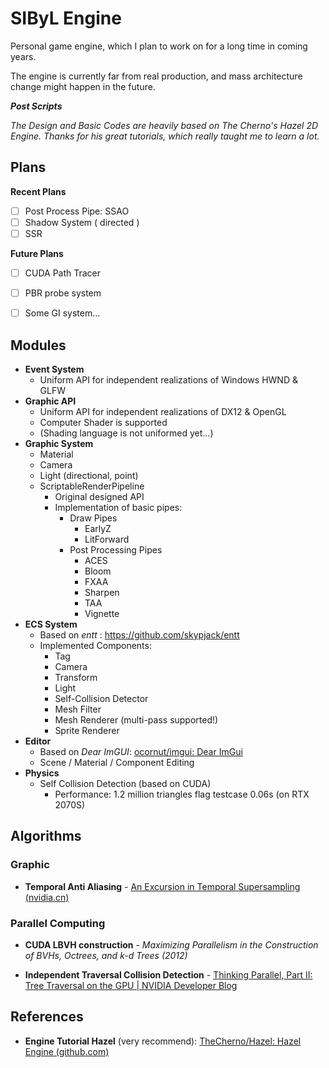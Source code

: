 # SIByL Engine

Personal game engine, which I plan to work on for a long time in coming years.

The engine is currently far from real production, and mass architecture change might happen in the future.



***Post Scripts***

*The Design and Basic Codes are heavily based on The Cherno's Hazel 2D Engine.
Thanks for his great tutorials, which really taught me to learn a lot.*



## Plans

**Recent Plans**

- [ ] Post Process Pipe: SSAO
- [ ] Shadow System ( directed )
- [ ] SSR

**Future Plans**

- [ ] CUDA Path Tracer
- [ ] PBR probe system
- [ ] Some GI system...



## Modules

- **Event System**
  - Uniform API for independent realizations of Windows HWND & GLFW
- **Graphic API**
  - Uniform API for independent realizations of DX12 & OpenGL
  - Computer Shader is supported
  - (Shading language is not uniformed yet...)
- **Graphic System**
  - Material
  - Camera
  - Light (directional, point)
  - ScriptableRenderPipeline
    - Original designed API
    - Implementation of basic pipes:
      - Draw Pipes
        - EarlyZ
        - LitForward
      - Post Processing Pipes
        - ACES
        - Bloom
        - FXAA
        - Sharpen
        - TAA
        - Vignette
- **ECS System**
  - Based on *entt* : https://github.com/skypjack/entt
  - Implemented Components:
    - Tag
    - Camera
    - Transform
    - Light
    - Self-Collision Detector
    - Mesh Filter
    - Mesh Renderer (multi-pass supported!)
    - Sprite Renderer
- **Editor**
  - Based on *Dear ImGUI*: [ocornut/imgui: Dear ImGui](https://github.com/ocornut/imgui)
  - Scene / Material / Component Editing
- **Physics**
  - Self Collision Detection (based on CUDA)
    - Performance: 1.2 million triangles flag testcase 0.06s (on RTX 2070S)



## Algorithms

### Graphic

- **Temporal Anti Aliasing** - [An Excursion in Temporal Supersampling (nvidia.cn)](https://developer.download.nvidia.cn/gameworks/events/GDC2016/msalvi_temporal_supersampling.pdf)



### Parallel Computing

- **CUDA LBVH construction** - *Maximizing Parallelism in the Construction of BVHs, Octrees, and k-d Trees (2012)*

- **Independent Traversal Collision Detection** - [Thinking Parallel, Part II: Tree Traversal on the GPU | NVIDIA Developer Blog](https://developer.nvidia.com/blog/thinking-parallel-part-ii-tree-traversal-gpu/)



## References

- **Engine Tutorial Hazel** (very recommend):  [TheCherno/Hazel: Hazel Engine (github.com)](https://github.com/TheCherno/Hazel)

